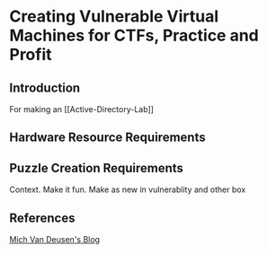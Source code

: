 # Creating Vulnerable Virtual Machines for CTFs, Practice and Profit
## Introduction

For making an [[Active-Directory-Lab]]

## Hardware Resource Requirements

## Puzzle Creation Requirements
Context. 
Make it fun.
Make as new in vulnerablity and other box 

## References

[Mich Van Deusen's Blog](https://micahvandeusen.com/creating-a-vulnerable-machine/)